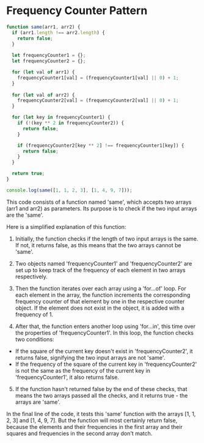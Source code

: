 # Frequency Counter Pattern

```Javascript
function same(arr1, arr2) {
  if (arr1.length !== arr2.length) {
    return false;
  }
  
  let frequencyCounter1 = {};
  let frequencyCounter2 = {};

  for (let val of arr1) {
    frequencyCounter1[val] = (frequencyCounter1[val] || 0) + 1;
  }
	
  for (let val of arr2) {
    frequencyCounter2[val] = (frequencyCounter2[val] || 0) + 1;
  }

  for (let key in frequencyCounter1) {
    if (!(key ** 2 in frequencyCounter2)) {
      return false;
    }

    if (frequencyCounter2[key ** 2] !== frequencyCounter1[key]) {
      return false;
    }
  }

  return true;
}

console.log(same([1, 1, 2, 3], [1, 4, 9, 7]));

```

This code consists of a function named 'same', which accepts two arrays (arr1 and arr2) as parameters. Its purpose is to check if the two input arrays are the 'same'.

Here is a simplified explanation of this function:

1. Initially, the function checks if the length of two input arrays is the same. If not, it returns false, as this means that the two arrays cannot be 'same'.

2. Two objects named 'frequencyCounter1' and 'frequencyCounter2' are set up to keep track of the frequency of each element in two arrays respectively.

3. Then the function iterates over each array using a 'for...of' loop. For each element in the array, the function increments the corresponding frequency counter of that element by one in the respective counter object. If the element does not exist in the object, it is added with a frequency of 1.

4. After that, the function enters another loop using 'for...in', this time over the properties of 'frequencyCounter1'. In this loop, the function checks two conditions:
- If the square of the current key doesn't exist in 'frequencyCounter2', it returns false, signifying the two input arrays are not 'same'.
- If the frequency of the square of the current key in 'frequencyCounter2' is not the same as the frequency of the current key in 'frequencyCounter1', it also returns false.

5. If the function hasn't returned false by the end of these checks, that means the two arrays passed all the checks, and it returns true - the arrays are 'same'.

In the final line of the code, it tests this 'same' function with the arrays [1, 1, 2, 3] and [1, 4, 9, 7]. But the function will most certainly return false, because the elements and their frequencies in the first array and their squares and frequencies in the second array don't match.